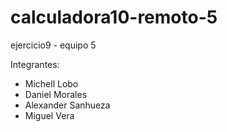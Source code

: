 # calculadora10-remoto-5
ejercicio9 - equipo 5

Integrantes:
- Michell Lobo
- Daniel Morales
- Alexander Sanhueza
- Miguel Vera
